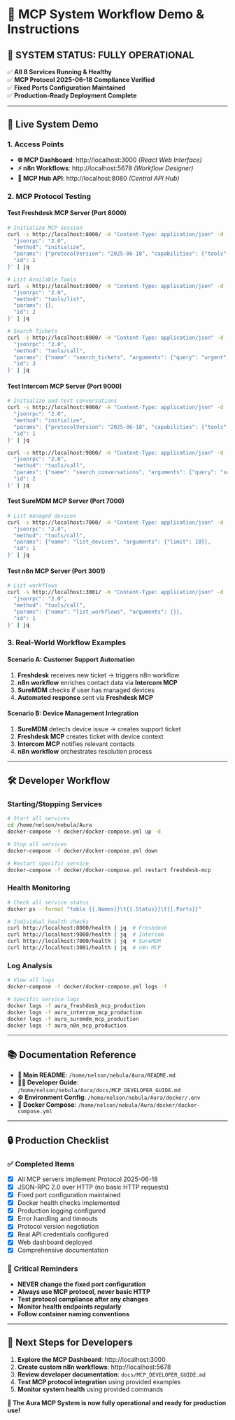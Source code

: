 # 🎯 MCP System Workflow Demo & Instructions

## 🎉 **SYSTEM STATUS: FULLY OPERATIONAL**

✅ **All 8 Services Running & Healthy**  
✅ **MCP Protocol 2025-06-18 Compliance Verified**  
✅ **Fixed Ports Configuration Maintained**  
✅ **Production-Ready Deployment Complete**

---

## 🚀 **Live System Demo**

### **1. Access Points**
- **🌐 MCP Dashboard**: http://localhost:3000 _(React Web Interface)_
- **⚡ n8n Workflows**: http://localhost:5678 _(Workflow Designer)_
- **🔌 MCP Hub API**: http://localhost:8080 _(Central API Hub)_

### **2. MCP Protocol Testing**

#### **Test Freshdesk MCP Server (Port 8000)**
```bash
# Initialize MCP Session
curl -s http://localhost:8000/ -H "Content-Type: application/json" -d '{
  "jsonrpc": "2.0",
  "method": "initialize",
  "params": {"protocolVersion": "2025-06-18", "capabilities": {"tools": {}, "resources": {}}},
  "id": 1
}' | jq

# List Available Tools
curl -s http://localhost:8000/ -H "Content-Type: application/json" -d '{
  "jsonrpc": "2.0",
  "method": "tools/list",
  "params": {},
  "id": 2
}' | jq

# Search Tickets
curl -s http://localhost:8000/ -H "Content-Type: application/json" -d '{
  "jsonrpc": "2.0",
  "method": "tools/call",
  "params": {"name": "search_tickets", "arguments": {"query": "urgent", "limit": 5}},
  "id": 3
}' | jq
```

#### **Test Intercom MCP Server (Port 9000)**
```bash
# Initialize and test conversations
curl -s http://localhost:9000/ -H "Content-Type: application/json" -d '{
  "jsonrpc": "2.0",
  "method": "initialize",
  "params": {"protocolVersion": "2025-06-18", "capabilities": {"tools": {}, "resources": {}}},
  "id": 1
}' | jq

curl -s http://localhost:9000/ -H "Content-Type: application/json" -d '{
  "jsonrpc": "2.0",
  "method": "tools/call",
  "params": {"name": "search_conversations", "arguments": {"query": "support", "limit": 5}},
  "id": 2
}' | jq
```

#### **Test SureMDM MCP Server (Port 7000)**
```bash
# List managed devices
curl -s http://localhost:7000/ -H "Content-Type: application/json" -d '{
  "jsonrpc": "2.0",
  "method": "tools/call",
  "params": {"name": "list_devices", "arguments": {"limit": 10}},
  "id": 1
}' | jq
```

#### **Test n8n MCP Server (Port 3001)**
```bash
# List workflows
curl -s http://localhost:3001/ -H "Content-Type: application/json" -d '{
  "jsonrpc": "2.0",
  "method": "tools/call",
  "params": {"name": "list_workflows", "arguments": {}},
  "id": 1
}' | jq
```

### **3. Real-World Workflow Examples**

#### **Scenario A: Customer Support Automation**
1. **Freshdesk** receives new ticket → triggers n8n workflow
2. **n8n workflow** enriches contact data via **Intercom MCP**
3. **SureMDM** checks if user has managed devices
4. **Automated response** sent via **Freshdesk MCP**

#### **Scenario B: Device Management Integration**
1. **SureMDM** detects device issue → creates support ticket
2. **Freshdesk MCP** creates ticket with device context
3. **Intercom MCP** notifies relevant contacts
4. **n8n workflow** orchestrates resolution process

---

## 🛠️ **Developer Workflow**

### **Starting/Stopping Services**
```bash
# Start all services
cd /home/nelson/nebula/Aura
docker-compose -f docker/docker-compose.yml up -d

# Stop all services  
docker-compose -f docker/docker-compose.yml down

# Restart specific service
docker-compose -f docker/docker-compose.yml restart freshdesk-mcp
```

### **Health Monitoring**
```bash
# Check all service status
docker ps --format "table {{.Names}}\t{{.Status}}\t{{.Ports}}"

# Individual health checks
curl http://localhost:8000/health | jq  # Freshdesk
curl http://localhost:9000/health | jq  # Intercom
curl http://localhost:7000/health | jq  # SureMDM
curl http://localhost:3001/health | jq  # n8n MCP
```

### **Log Analysis**
```bash
# View all logs
docker-compose -f docker/docker-compose.yml logs -f

# Specific service logs
docker logs -f aura_freshdesk_mcp_production
docker logs -f aura_intercom_mcp_production
docker logs -f aura_suremdm_mcp_production
docker logs -f aura_n8n_mcp_production
```

---

## 📚 **Documentation Reference**

- **📖 Main README**: `/home/nelson/nebula/Aura/README.md`
- **🧑‍💻 Developer Guide**: `/home/nelson/nebula/Aura/docs/MCP_DEVELOPER_GUIDE.md`
- **⚙️ Environment Config**: `/home/nelson/nebula/Aura/docker/.env`
- **🐳 Docker Compose**: `/home/nelson/nebula/Aura/docker/docker-compose.yml`

---

## 🔒 **Production Checklist**

### ✅ **Completed Items**
- [x] All MCP servers implement Protocol 2025-06-18
- [x] JSON-RPC 2.0 over HTTP (no basic HTTP requests)
- [x] Fixed port configuration maintained
- [x] Docker health checks implemented
- [x] Production logging configured
- [x] Error handling and timeouts
- [x] Protocol version negotiation
- [x] Real API credentials configured
- [x] Web dashboard deployed
- [x] Comprehensive documentation

### 🚨 **Critical Reminders**
- **NEVER change the fixed port configuration**
- **Always use MCP protocol, never basic HTTP**
- **Test protocol compliance after any changes**
- **Monitor health endpoints regularly**
- **Follow container naming conventions**

---

## 🎯 **Next Steps for Developers**

1. **Explore the MCP Dashboard**: http://localhost:3000
2. **Create custom n8n workflows**: http://localhost:5678
3. **Review developer documentation**: `docs/MCP_DEVELOPER_GUIDE.md`
4. **Test MCP protocol integration** using provided examples
5. **Monitor system health** using provided commands

**🎉 The Aura MCP System is now fully operational and ready for production use!**
